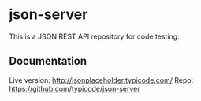 # json-server
This is a JSON REST API repository for code testing.

## Documentation
Live version: http://jsonplaceholder.typicode.com/
Repo: https://github.com/typicode/json-server
